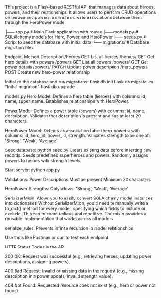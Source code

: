 This project is a Flask-based RESTful API that manages data about heroes, powers, and their relationships. 
It allows users to perform CRUD operations on heroes and powers, as well as create associations between them through the HeroPower mode

├── app.py                  # Main Flask application with routes
├── models.py               # SQLAlchemy models for Hero, Power, and HeroPower
├── seeds.py                # Script to seed the database with initial data
└── migrations/             # Database migration files

Endpoint	   Method	       Description
/heroes	      GET	         List all heroes
/heroes/<id>	GET	         Get hero details with powers
/powers	      GET	         List all powers
/powers/<id>	GET	         Get power details
/powers/<id>	PATCH	       Update power description
/hero_powers	POST	       Create new hero-power relationship

Initialize the database and run migrations:
   flask db init
   flask db migrate -m "Initial migration"
   flask db upgrade
   
models.py
Hero Model:
   Defines a hero table (heroes) with columns: id, name, super_name. 
   Establishes relationships with HeroPower.

Power Model:
   Defines a power table (powers) with columns: id, name, description.
   Validates that description is present and has at least 20 characters.

HeroPower Model:
   Defines an association table (hero_powers) with columns: id, hero_id, power_id, strength.
   Validates strength to be one of: 'Strong', 'Weak', 'Average'
   
Seed database: python seed.py
   Clears existing data before inserting new records.
   Seeds predefined superheroes and powers.
   Randomly assigns powers to heroes with strength levels.
   
Start server:  python app.py

Validations:
Power Descriptions
   Must be present
   Minimum 20 characters
   
HeroPower Strengths:
   Only allows: 'Strong', 'Weak', 'Average'

SerializerMixin: Alows you to easily convert SQLAlchemy model instances into dictionaries
                 Without SerializerMixin, you'd need to manually write a to_dict() method for every model, specifying which fields to include or exclude.
                 This can become tedious and repetitive. The mixin provides a reusable implementation that works across all models
                 
serialize_rules: Prevents infinite recursion in model relationships 

Use tools like Postman or curl to test each endpoint 

 HTTP Status Codes in the API
 
  200 OK: Request was successful (e.g., retrieving heroes, updating power descriptions, assigning powers).

 400 Bad Request: Invalid or missing data in the request (e.g., missing description in a power update, invalid strength value).

 404 Not Found: Requested resource does not exist (e.g., hero or power not found)


